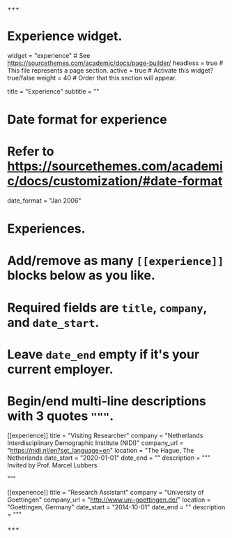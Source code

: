 +++
# Experience widget.
widget = "experience"  # See https://sourcethemes.com/academic/docs/page-builder/
headless = true  # This file represents a page section.
active = true  # Activate this widget? true/false
weight = 40  # Order that this section will appear.

title = "Experience"
subtitle = ""

# Date format for experience
#   Refer to https://sourcethemes.com/academic/docs/customization/#date-format
date_format = "Jan 2006"

# Experiences.
#   Add/remove as many `[[experience]]` blocks below as you like.
#   Required fields are `title`, `company`, and `date_start`.
#   Leave `date_end` empty if it's your current employer.
#   Begin/end multi-line descriptions with 3 quotes `"""`.
[[experience]]
  title = "Visiting Researcher"
  company = "Netherlands Interdisciplinary Demographic Institute (NIDI)"
  company_url = "https://nidi.nl/en?set_language=en"
  location = "The Hague, The Netherlands
  date_start = "2020-01-01"
  date_end = ""
  description = """
  Invited by Prof. Marcel Lubbers
  
  """

[[experience]]
  title = "Research Assistant"
  company = "University of Goettingen"
  company_url = "http://www.uni-goettingen.de/"
  location = "Goettingen, Germany"
  date_start = "2014-10-01"
  date_end = ""
  description = """

+++
